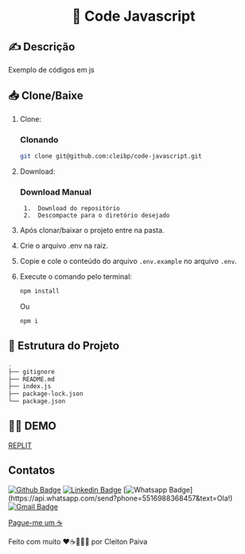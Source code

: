 <h1 align="center"> 🚀 Code Javascript </h1>

## ✍️ Descrição
Exemplo de códigos em js 

## 📥 Clone/Baixe

1. Clone:

    ### Clonando

    ```bash
    git clone git@github.com:cleibp/code-javascript.git
    ```
1. Download:
    ### Download Manual

        1.  Download do repositório
        2.  Descompacte para o diretório desejado

1. Após clonar/baixar o projeto entre na pasta.

1. Crie o arquivo .env na raiz.

1. Copie e cole o conteúdo do arquivo `.env.example` no arquivo `.env`.

1. Execute o comando pelo terminal:
    ```bash
    npm install
    ```
    Ou
    ```bash
    npm i
    ```

## 🚧 Estrutura do Projeto

```sh
.
├── gitignore
├── README.md
├── index.js
├── package-lock.json
└── package.json
```

## 👋🏽 DEMO
[REPLIT](https://replit.com/@cleibp/Code-Javascript) 

## Contatos

[![Github Badge](https://img.shields.io/badge/-Github-000?style=flat-square&logo=Github&logoColor=white&link=https://github.com/cleibp)](https://github.com/cleibp)
[![Linkedin Badge](https://img.shields.io/badge/-LinkedIn-blue?style=flat-square&logo=Linkedin&logoColor=white&link=https://www.linkedin.com/in/cleitonpaiva/)](https://www.linkedin.com/in/cleitonpaiva/)
[![Whatsapp Badge](https://img.shields.io/badge/-Whatsapp-4CA143?style=flat-square&labelColor=4CA143&logo=whatsapp&logoColor=white&link=https://api.whatsapp.com/send?phone=5516988368457&text=Ola!)](https://api.whatsapp.com/send?phone=5516988368457&text=Ola!)
[![Gmail Badge](https://img.shields.io/badge/-Gmail-c14438?style=flat-square&logo=Gmail&logoColor=white&link=mailto:cleibp@gmail.com)](mailto:cleibp@gmail.com)

[Pague-me um ☕](https://www.buymeacoffee.com/cleibp)

Feito com muito ❤️☕👨🏻‍💻 por Cleiton Paiva

